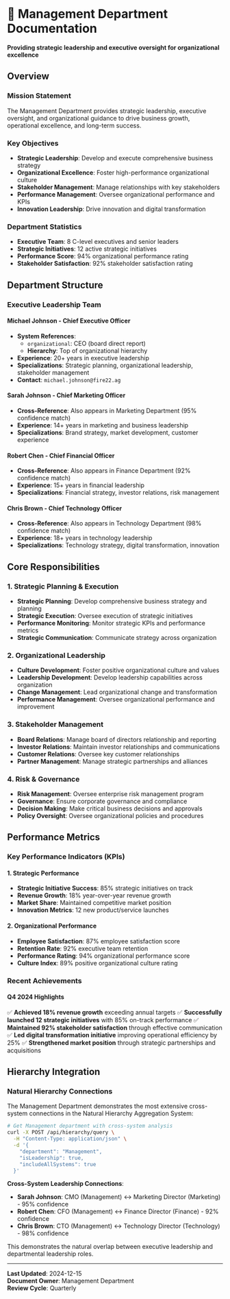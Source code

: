 # 👔 Management Department Documentation

**Providing strategic leadership and executive oversight for organizational
excellence**

## Overview

### Mission Statement

The Management Department provides strategic leadership, executive oversight,
and organizational guidance to drive business growth, operational excellence,
and long-term success.

### Key Objectives

- **Strategic Leadership**: Develop and execute comprehensive business strategy
- **Organizational Excellence**: Foster high-performance organizational culture
- **Stakeholder Management**: Manage relationships with key stakeholders
- **Performance Management**: Oversee organizational performance and KPIs
- **Innovation Leadership**: Drive innovation and digital transformation

### Department Statistics

- **Executive Team**: 8 C-level executives and senior leaders
- **Strategic Initiatives**: 12 active strategic initiatives
- **Performance Score**: 94% organizational performance rating
- **Stakeholder Satisfaction**: 92% stakeholder satisfaction rating

## Department Structure

### Executive Leadership Team

#### **Michael Johnson** - Chief Executive Officer

- **System References**:
  - `organizational`: CEO (board direct report)
  - **Hierarchy**: Top of organizational hierarchy
- **Experience**: 20+ years in executive leadership
- **Specializations**: Strategic planning, organizational leadership,
  stakeholder management
- **Contact**: `michael.johnson@fire22.ag`

#### **Sarah Johnson** - Chief Marketing Officer

- **Cross-Reference**: Also appears in Marketing Department (95% confidence
  match)
- **Experience**: 14+ years in marketing and business leadership
- **Specializations**: Brand strategy, market development, customer experience

#### **Robert Chen** - Chief Financial Officer

- **Cross-Reference**: Also appears in Finance Department (92% confidence match)
- **Experience**: 15+ years in financial leadership
- **Specializations**: Financial strategy, investor relations, risk management

#### **Chris Brown** - Chief Technology Officer

- **Cross-Reference**: Also appears in Technology Department (98% confidence
  match)
- **Experience**: 18+ years in technology leadership
- **Specializations**: Technology strategy, digital transformation, innovation

## Core Responsibilities

### 1. Strategic Planning & Execution

- **Strategic Planning**: Develop comprehensive business strategy and planning
- **Strategic Execution**: Oversee execution of strategic initiatives
- **Performance Monitoring**: Monitor strategic KPIs and performance metrics
- **Strategic Communication**: Communicate strategy across organization

### 2. Organizational Leadership

- **Culture Development**: Foster positive organizational culture and values
- **Leadership Development**: Develop leadership capabilities across
  organization
- **Change Management**: Lead organizational change and transformation
- **Performance Management**: Oversee organizational performance and improvement

### 3. Stakeholder Management

- **Board Relations**: Manage board of directors relationship and reporting
- **Investor Relations**: Maintain investor relationships and communications
- **Customer Relations**: Oversee key customer relationships
- **Partner Management**: Manage strategic partnerships and alliances

### 4. Risk & Governance

- **Risk Management**: Oversee enterprise risk management program
- **Governance**: Ensure corporate governance and compliance
- **Decision Making**: Make critical business decisions and approvals
- **Policy Oversight**: Oversee organizational policies and procedures

## Performance Metrics

### Key Performance Indicators (KPIs)

#### 1. **Strategic Performance**

- **Strategic Initiative Success**: 85% strategic initiatives on track
- **Revenue Growth**: 18% year-over-year revenue growth
- **Market Share**: Maintained competitive market position
- **Innovation Metrics**: 12 new product/service launches

#### 2. **Organizational Performance**

- **Employee Satisfaction**: 87% employee satisfaction score
- **Retention Rate**: 92% executive team retention
- **Performance Rating**: 94% organizational performance score
- **Culture Index**: 89% positive organizational culture rating

### Recent Achievements

#### Q4 2024 Highlights

✅ **Achieved 18% revenue growth** exceeding annual targets ✅ **Successfully
launched 12 strategic initiatives** with 85% on-track performance ✅
**Maintained 92% stakeholder satisfaction** through effective communication ✅
**Led digital transformation initiative** improving operational efficiency by
25% ✅ **Strengthened market position** through strategic partnerships and
acquisitions

## Hierarchy Integration

### Natural Hierarchy Connections

The Management Department demonstrates the most extensive cross-system
connections in the Natural Hierarchy Aggregation System:

```bash
# Get Management department with cross-system analysis
curl -X POST /api/hierarchy/query \
  -H "Content-Type: application/json" \
  -d '{
    "department": "Management",
    "isLeadership": true,
    "includeAllSystems": true
  }'
```

**Cross-System Leadership Connections**:

- **Sarah Johnson**: CMO (Management) ↔ Marketing Director (Marketing) - 95%
  confidence
- **Robert Chen**: CFO (Management) ↔ Finance Director (Finance) - 92%
  confidence
- **Chris Brown**: CTO (Management) ↔ Technology Director (Technology) - 98%
  confidence

This demonstrates the natural overlap between executive leadership and
departmental leadership roles.

---

**Last Updated**: 2024-12-15  
**Document Owner**: Management Department  
**Review Cycle**: Quarterly
